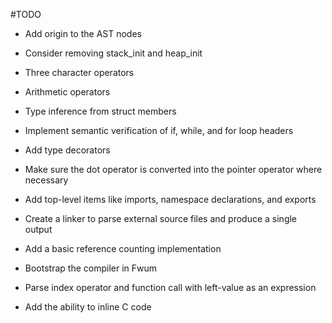 #TODO
- Add origin to the AST nodes

- Consider removing stack_init and heap_init

- Three character operators

- Arithmetic operators

- Type inference from struct members

- Implement semantic verification of if, while, and for loop headers

- Add type decorators

- Make sure the dot operator is converted into the pointer operator where necessary

- Add top-level items like imports, namespace declarations, and exports

- Create a linker to parse external source files and produce a single output

- Add a basic reference counting implementation

- Bootstrap the compiler in Fwum

- Parse index operator and function call with left-value as an expression

- Add the ability to inline C code
